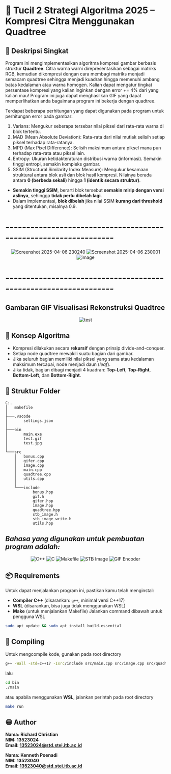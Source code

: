 # **🌳 Tucil 2 Strategi Algoritma 2025 – Kompresi Citra Menggunakan Quadtree**

## **📌 Deskripsi Singkat**
Program ini mengimplementasikan algoritma kompresi gambar berbasis struktur **Quadtree**. Citra warna warni direpresentasikan sebagai matriks RGB, kemudian dikompresi dengan cara membagi matriks menjadi semacam quadtree sehingga menjadi kuadran hingga memenuhi ambang batas kedalaman atau warna homogen. Kalian dapat mengatur tingkat persentase kompresi yang kalian inginkan dengan error += 4% dari yang kalian mau! Program ini juga dapat menghasilkan GIF yang dapat memperlihatkan anda bagaimana program ini bekerja dengan quadtree.

Terdapat beberapa perhitungan yang dapat digunakan pada program untuk perhitungan error pada gambar:
1. Varians: Mengukur seberapa tersebar nilai piksel dari rata-rata warna di blok tertentu.
2. MAD (Mean Absolute Deviation): Rata-rata dari nilai mutlak selisih setiap piksel terhadap rata-ratanya.
3. MPD (Max Pixel Difference): Selisih maksimum antara piksel mana pun terhadap rata-rata atau piksel lain.
4. Entropy: Ukuran ketidakteraturan distribusi warna (informasi). Semakin tinggi entropi, semakin kompleks gambar.
5. SSIM (Structural Similarity Index Measure): Mengukur kesamaan struktural antara blok asli dan blok hasil kompresi. Nilainya berada antara **0 (berbeda sekali)** hingga **1 (identik secara struktur)**. 
- **Semakin tinggi SSIM**, berarti blok tersebut **semakin mirip dengan versi aslinya**, sehingga **tidak perlu dibelah lagi**.
- Dalam implementasi, **blok dibelah** jika nilai SSIM **kurang dari threshold** yang ditentukan, misalnya 0.9.

# *----------------------------------------------------------------*


<div align="center">
  
![Screenshot 2025-04-06 230240](https://github.com/user-attachments/assets/c7cb6366-5ebf-491c-8a20-8caa701579fb)
![Screenshot 2025-04-06 230001](https://github.com/user-attachments/assets/0d3b4491-342b-4c3f-9766-d38e7cbb42ba)
![image](https://github.com/user-attachments/assets/19154c12-678b-40d9-8b81-6a1a38d7f630)

</div>

# *----------------------------------------------------------------*
## **Gambaran GIF Visualisasi Rekonstruksi Quadtree**
<div align="center">

![test](https://github.com/user-attachments/assets/82413028-8afa-4194-af20-ac5c20032695)

</div>

## **🧠 Konsep Algoritma**
- Kompresi dilakukan secara **rekursif** dengan prinsip divide-and-conquer.
- Setiap node quadtree mewakili suatu bagian dari gambar.
- Jika seluruh bagian memiliki nilai piksel yang sama atau kedalaman maksimum tercapai, node menjadi daun (*leaf*).
- Jika tidak, bagian dibagi menjadi 4 kuadran: **Top-Left**, **Top-Right**, **Bottom-Left**, dan **Bottom-Right**.

## **📁 Struktur Folder**
```
C:.
│   makefile
│   
├───.vscode
│       settings.json
│
├───bin
│       main.exe
│       test.gif
│       test.jpg
│
└───src
    │   bonus.cpp
    │   gifer.cpp
    │   image.cpp
    │   main.cpp
    │   quadtree.cpp
    │   utils.cpp
    │
    └───include
            bonus.hpp
            gif.h
            gifer.hpp
            image.hpp
            quadtree.hpp
            stb_image.h
            stb_image_write.h
            utils.hpp
```

## *Bahasa yang digunakan untuk pembuatan program adalah:*

<div align="center">

![C++](https://img.shields.io/badge/C%2B%2B-00599C?style=for-the-badge&logo=c%2B%2B&logoColor=white)
![C](https://img.shields.io/badge/C-283593?style=for-the-badge&logo=c&logoColor=white)
![Makefile](https://img.shields.io/badge/Makefile-064F8C?style=for-the-badge&logo=gnu&logoColor=white)
![STB Image](https://img.shields.io/badge/STB_Image-FFDD00?style=for-the-badge&logo=stackoverflow&logoColor=black)
![GIF Encoder](https://img.shields.io/badge/GIF_Encoder-FFD700?style=for-the-badge&logo=imagemagick&logoColor=black)

</div>

## 📦 Requirements

Untuk dapat menjalankan program ini, pastikan kamu telah menginstal:

- **Compiler C++** (disarankan: `g++`, minimal versi C++17)
- **WSL** (disarankan, bisa juga tidak menggunakan WSL)
- **Make** (untuk menjalankan Makefile)
Jalankan command dibawah untuk pengguna WSL
```bash
sudo apt update && sudo apt install build-essential
```

## 🔧 Compiling

Untuk mengcompile kode, gunakan pada root directory
```bash
g++ -Wall -std=c++17 -Isrc/include src/main.cpp src/image.cpp src/quadtree.cpp src/utils.cpp src/bonus.cpp src/gifer.cpp -o bin/main.exe
```
lalu 
```bash
cd bin
./main
```
atau apabila menggunakan **WSL**, jalankan perintah pada root directory
```bash
make run
```

## 😁 Author
**Nama: Richard Christian**  
**NIM: 13523024**  
**Email: 13523024@std.stei.itb.ac.id**

**Nama: Kenneth Poenadi**  
**NIM: 13523040**  
**Email: 13523040@std.stei.itb.ac.id**  





